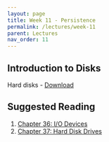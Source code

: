```yaml
---
layout: page
title: Week 11 - Persistence
permalink: /lectures/week-11
parent: Lectures
nav_order: 11
---
```


## Introduction to Disks

Hard disks - [Download](https://karthikv1392.github.io/cs3301_osn/slides/OSN_L21.pdf)


## Suggested Reading

1. [Chapter 36: I/O Devices](https://pages.cs.wisc.edu/~remzi/OSTEP/file-devices.pdf)
2. [Chapter 37: Hard Disk Drives](https://pages.cs.wisc.edu/~remzi/OSTEP/file-disks.pdf)

